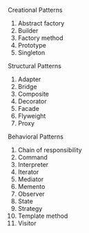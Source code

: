 Creational Patterns
1. Abstract factory
2. Builder
3. Factory method
4. Prototype
5. Singleton


Structural Patterns
1. Adapter
2. Bridge
3. Composite
4. Decorator
5. Facade
6. Flyweight
7. Proxy

Behavioral Patterns
1. Chain of responsibility
2. Command
3. Interpreter
4. Iterator
5. Mediator
6. Memento
7. Observer
8. State
9. Strategy
10. Template method
11. Visitor
